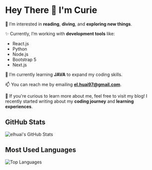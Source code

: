 # Hey There 👋 I'm Curie

👀 I’m interested in **reading**, **diving**, and **exploring new things**.

✨ Currently, I’m working with **development tools** like:
- React.js
- Python
- Node.js
- Bootstrap 5
- Next.js


🌱 I’m currently learning **JAVA** to expand my coding skills.

📫 You can reach me by emailing **[el.huai97@gmail.com](mailto:el.huai97@gmail.com)**.

💞️ If you're curious to learn more about me, feel free to visit my blog! I recently started writing about my **coding journey** and **learning experiences**.


## GitHub Stats
![elhuai's GitHub Stats](https://github-readme-stats.vercel.app/api?username=yourusername&show_icons=true&theme=radical)

## Most Used Languages
![Top Languages](https://github-readme-stats.vercel.app/api/top-langs/?username=yourusername&layout=compact&theme=radical)
